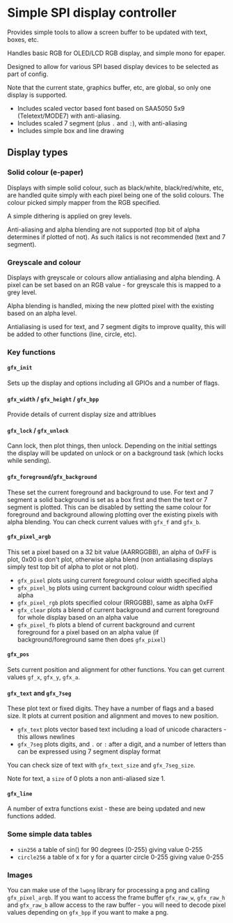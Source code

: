 # Simple SPI display controller

Provides simple tools to allow a screen buffer to be updated with text, boxes, etc.

Handles basic RGB for OLED/LCD RGB display, and simple mono for epaper.

Designed to allow for various SPI based display devices to be selected as part of config.

Note that the current state, graphics buffer, etc, are global, so only one display is supported.

- Includes scaled vector based font based on SAA5050 5x9 (Teletext/MODE7) with anti-aliasing.
- Includes scaled 7 segment (plus `.` and `:`), with anti-aliasing
- Includes simple box and line drawing

## Display types

### Solid colour (e-paper)

Displays with simple solid colour, such as black/white, black/red/white, etc, are handled quite simply with each pixel being one of the solid colours. The colour picked simply mapper from the RGB specified.

A simple dithering is applied on grey levels.

Anti-aliasing and alpha blending are not supported (top bit of alpha determines if plotted of not). As such italics is not recommended (text and 7 segment).

### Greyscale and colour

Displays with greyscale or colours allow antialiasing and alpha blending. A pixel can be set based on an RGB value - for greyscale this is mapped to a grey level.

Alpha blending is handled, mixing the new plotted pixel with the existing based on an alpha level.

Antialiasing is used for text, and 7 segment digits to improve quality, this will be added to other functions (line, circle, etc).

### Key functions

#### `gfx_init`

Sets up the display and options including all GPIOs and a number of flags.

#### `gfx_width` / `gfx_height` / `gfx_bpp`

Provide details of current display size and attriblues

#### `gfx_lock` / `gfx_unlock`

Cann lock, then plot things, then unlock. Depending on the initial settings the display will be updated on unlock or on a background task (which locks while sending).

#### `gfx_foreground`/`gfx_background`

These set the current foreground and background to use. For text and 7 segment a solid background is set as a box first and then the text or 7 segment is plotted. This can be disabled by setting the same colour for foreground and background allowing plotting over the existing pixels with alpha blending. You can check current values with `gfx_f` and `gfx_b`.

#### `gfx_pixel_argb`

This set a pixel based on a 32 bit value (AARRGGBB), an alpha of 0xFF is plot, 0x00 is don't plot, otherwise alpha blend (non antialiasing displays simply test top bit of alpha to plot or not plot).

- `gfx_pixel` plots using current foreground colour width specified alpha
- `gfx_pixel_bg` plots using current background colour width specified alpha
- `gfx_pixel_rgb` plots specified colour (RRGGBB), same as alpha 0xFF
- `gfx_clear` plots a blend of current background and current foreground for whole display based on an alpha value
- `gfx_pixel_fb` plots a blend of current background and current foreground for a pixel based on an alpha value (if background/foreground same then does `gfx_pixel`)

#### `gfx_pos`

Sets current position and alignment for other functions. You can get current values `gf_x`, `gfx_y`, `gfx_a`.

#### `gfx_text` and `gfx_7seg`

These plot text or fixed digits. They have a number of flags and a based size. It plots at current position and alignment and moves to new position.

- `gfx_text` plots vector based text including a load of unicode characters - this allows newlines
- `gfx_7seg` plots digits, and `.` or `:` after a digit, and a number of letters than can be expressed using 7 segment display format

You can check size of text with `gfx_text_size` and `gfx_7seg_size`.

Note for text, a `size` of 0 plots a non anti-aliased size 1.

#### `gfx_line`

A number of extra functions exist - these are being updated and new functions added.

### Some simple data tables

- `sin256` a table of sin() for 90 degrees (0-255) giving value 0-255
- `circle256` a table of x for y for a quarter circle 0-255 giving value 0-255

### Images

You can make use of the `lwpng` library for processing a png and calling `gfx_pixel_argb`. If you want to access the frame buffer `gfx_raw_w`, `gfx_raw_h` and `gfx_raw_b` allow access to the raw buffer - you will need to decode pixel values depending on `gfx_bpp` if you want to make a png.
